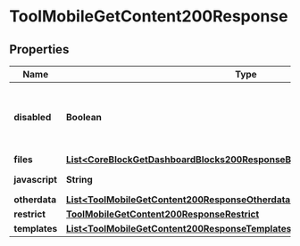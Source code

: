 

# ToolMobileGetContent200Response


## Properties

| Name | Type | Description | Notes |
|------------ | ------------- | ------------- | -------------|
|**disabled** | **Boolean** | Whether we consider this disabled or not. |  [optional] |
|**files** | [**List&lt;CoreBlockGetDashboardBlocks200ResponseBlocksInnerContentsFilesInner&gt;**](CoreBlockGetDashboardBlocks200ResponseBlocksInnerContentsFilesInner.md) |  |  |
|**javascript** | **String** | JavaScript code. |  |
|**otherdata** | [**List&lt;ToolMobileGetContent200ResponseOtherdataInner&gt;**](ToolMobileGetContent200ResponseOtherdataInner.md) |  |  |
|**restrict** | [**ToolMobileGetContent200ResponseRestrict**](ToolMobileGetContent200ResponseRestrict.md) |  |  |
|**templates** | [**List&lt;ToolMobileGetContent200ResponseTemplatesInner&gt;**](ToolMobileGetContent200ResponseTemplatesInner.md) |  |  |




